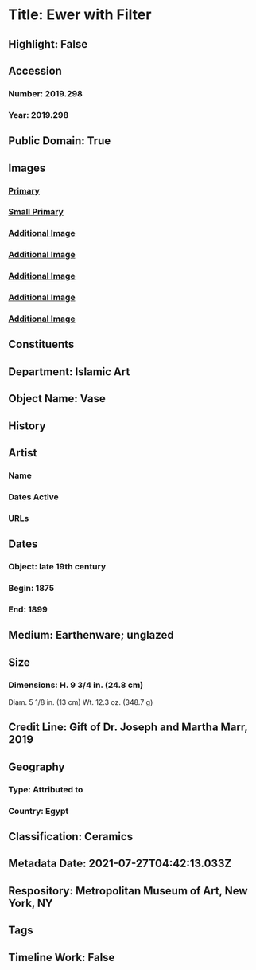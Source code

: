 # Title: Ewer with Filter
## Highlight: False
## Accession
### Number: 2019.298
### Year: 2019.298
## Public Domain: True
## Images
### [Primary](https://images.metmuseum.org/CRDImages/is/original/LC-2019_298d.jpg)
### [Small Primary](https://images.metmuseum.org/CRDImages/is/web-large/LC-2019_298d.jpg)
### [Additional Image](https://images.metmuseum.org/CRDImages/is/original/LC-2019_298c.jpg)
### [Additional Image](https://images.metmuseum.org/CRDImages/is/original/LC-2019_298e.jpg)
### [Additional Image](https://images.metmuseum.org/CRDImages/is/original/LC-2019_298f.jpg)
### [Additional Image](https://images.metmuseum.org/CRDImages/is/original/LC-2019_298a.jpg)
### [Additional Image](https://images.metmuseum.org/CRDImages/is/original/LC-2019_298b.jpg)
## Constituents
## Department: Islamic Art
## Object Name: Vase
## History
## Artist
### Name
### Dates Active
### URLs
## Dates
### Object: late 19th century
### Begin: 1875
### End: 1899
## Medium: Earthenware; unglazed
## Size
### Dimensions: H. 9 3/4 in. (24.8 cm)
Diam. 5 1/8 in. (13 cm)
Wt. 12.3 oz. (348.7 g)
## Credit Line: Gift of Dr. Joseph and Martha Marr, 2019
## Geography
### Type: Attributed to
### Country: Egypt
## Classification: Ceramics
## Metadata Date: 2021-07-27T04:42:13.033Z
## Respository: Metropolitan Museum of Art, New York, NY
## Tags
## Timeline Work: False